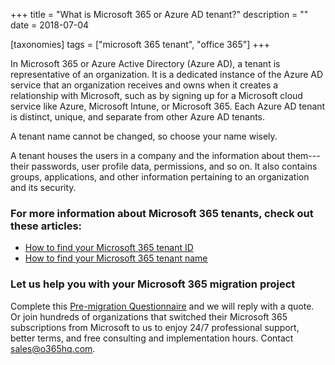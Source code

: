 +++
title = "What is Microsoft 365 or Azure AD tenant?"
description = ""
date = 2018-07-04

[taxonomies]
tags = ["microsoft 365 tenant", "office 365"]
+++

In Microsoft 365 or Azure Active Directory (Azure AD), a tenant is
representative of an organization. It is a dedicated instance of the
Azure AD service that an organization receives and owns when it creates
a relationship with Microsoft, such as by signing up for a Microsoft
cloud service like Azure, Microsoft Intune, or Microsoft 365. Each Azure AD
tenant is distinct, unique, and separate from other Azure AD tenants.

A tenant name cannot be changed, so choose your name wisely.

A tenant houses the users in a company and the information about
them---their passwords, user profile data, permissions, and so on. It
also contains groups, applications, and other information pertaining to
an organization and its security.

### For more information about Microsoft 365 tenants, check out these articles:

-   [How to find your Microsoft 365 tenant
    ID](https://o365hq.com/faq/how-to-find-your-office-365-tenant-id)
-   [How to find your Microsoft 365 tenant
    name](https://o365hq.com/faq/how-to-find-your-office-365-tenant-name)

### Let us help you with your Microsoft 365 migration project

Complete this [Pre-migration
Questionnaire](https://office365.typeform.com/to/TMQniV) and we will
reply with a quote. Or join hundreds of organizations that switched
their Microsoft 365 subscriptions from Microsoft to us to enjoy 24/7
professional support, better terms, and free consulting and
implementation hours. Contact sales@o365hq.com.

